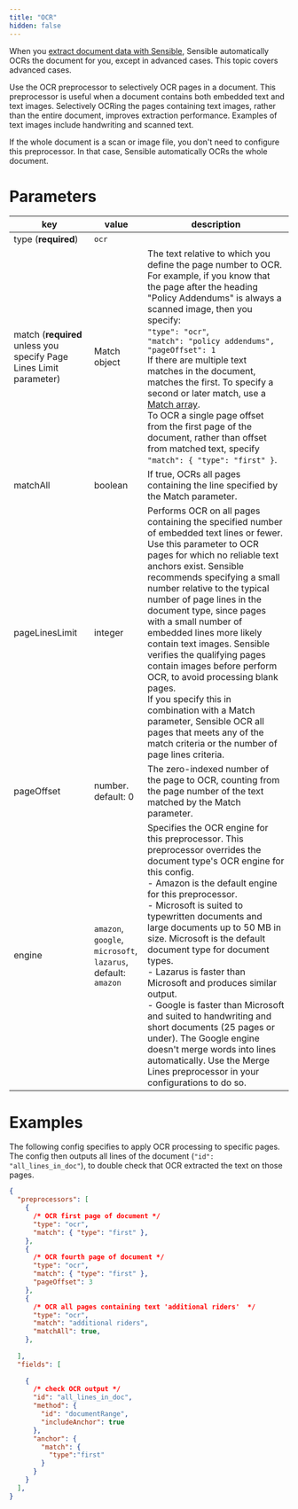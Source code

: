 ```yaml
---
title: "OCR"
hidden: false
---
```


When you [extract document data with Sensible](doc:getting-started-ai), Sensible automatically OCRs the document for you, except in advanced cases. This topic covers advanced cases.

Use the OCR preprocessor to selectively OCR pages in a document. This preprocessor is useful when a document contains both embedded text and text images. Selectively OCRing the pages containing text images, rather than the entire document, improves extraction performance. Examples of text images include handwriting and scanned text.

If the whole document is a scan or image file, you don't need to configure this preprocessor. In that case, Sensible automatically OCRs the whole document.

Parameters
====

| key                                                          | value                                                        | description                                                  |
| ------------------------------------------------------------ | ------------------------------------------------------------ | ------------------------------------------------------------ |
| type (**required**)                                          | `ocr`                                                        |                                                              |
| match (**required** unless you specify Page Lines Limit parameter) | Match object                                                 | The text relative to which you define the page number to OCR. For example, if you know that the page after the heading "Policy Addendums" is always a scanned image, then you specify: <br>      `"type": "ocr"`,<br/>      `"match": "policy addendums",`<br/>      `"pageOffset": 1`<br/>If there are multiple text matches in the document, matches the first. To specify a second or later match, use a [Match array](doc:match-arrays).<br/> To OCR a single page offset from the first page of the document, rather than offset from matched text, specify `"match": { "type": "first" }`.<br/> |
| matchAll                                                     | boolean                                                      | If true, OCRs all pages containing the line specified by the Match parameter. |
| pageLinesLimit                                               | integer                                                      | Performs OCR on all pages containing the specified number of embedded text lines or fewer. Use this parameter to OCR pages for which no reliable text anchors exist. Sensible recommends specifying a small number relative to the typical number of page lines in the document type, since pages with a small number of embedded lines more likely contain text images. Sensible verifies the qualifying pages contain images before perform OCR, to avoid processing blank pages.<br/> If you specify this in combination with a Match parameter, Sensible OCR all pages that meets any of the match criteria or the number of page lines criteria. |
| pageOffset                                                   | number. default: 0                                           | The zero-indexed number of the page to OCR, counting from the page number of the text matched by the Match parameter. |
| engine                                                       | `amazon`,<br/>`google`,<br>`microsoft`,<br/>`lazarus`,<br/>default: `amazon` | Specifies the OCR engine for this preprocessor. This preprocessor overrides the document type's OCR engine for this config.<br/>  - Amazon is the default engine for this preprocessor.<br/> - Microsoft is suited to typewritten documents and large documents up to 50 MB in size. Microsoft is the default document type for document types.<br/> - Lazarus is faster than Microsoft and produces similar output.<br/> - Google is faster than Microsoft and suited to handwriting and short documents (25 pages or under). The Google engine doesn't merge words into lines automatically. Use the Merge Lines preprocessor in your configurations to do so. |

Examples
====

The following config specifies to apply OCR processing to specific pages. The config then outputs all lines of the document (`"id": "all_lines_in_doc"`), to double check that OCR extracted the text on those pages. 

```json
{
  "preprocessors": [
    {
      /* OCR first page of document */
      "type": "ocr",
      "match": { "type": "first" },
    },
    {
      /* OCR fourth page of document */
      "type": "ocr",
      "match": { "type": "first" },
      "pageOffset": 3
    },
    {
      /* OCR all pages containing text 'additional riders'  */
      "type": "ocr",
      "match": "additional riders",
      "matchAll": true,
    },  
      
  ],
  "fields": [
     
    {
      /* check OCR output */
      "id": "all_lines_in_doc",
      "method": {
        "id": "documentRange",
        "includeAnchor": true
      },
      "anchor": {
        "match": {
          "type":"first"
        }
      }
    }
  ],
}
```


